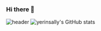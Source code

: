 ### Hi there 👋

<!--
**yerinsally/yerinsally** is a ✨ _special_ ✨ repository because its `README.md` (this file) appears on your GitHub profile.

Here are some ideas to get you started:

- 🔭 I’m currently working on ...
- 🌱 I’m currently learning ...
- 👯 I’m looking to collaborate on ...
- 🤔 I’m looking for help with ...
- 💬 Ask me about ...
- 📫 How to reach me: ...
- 😄 Pronouns: ...
- ⚡ Fun fact: ...
-->
![header](https://capsule-render.vercel.app/api?type=waving&color=timeGradient&text=Welcome%20to%20Yerin's%20GitHub%20👋&animation=twinkling&fontSize=35&fontAlignY=40&fontAlign=70&height=250)
![yerinsally's GitHub stats](https://github-readme-stats-sigma-five.vercel.app/api?username=yerinsally&show_icons=true&theme=dark)
